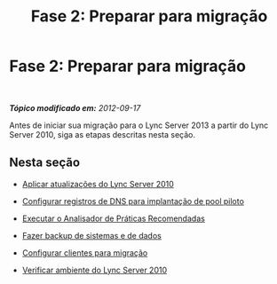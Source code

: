 ﻿---
title: 'Fase 2: Preparar para migração'
TOCTitle: 'Fase 2: Preparar para migração'
ms:assetid: fa6fef59-9d3a-4bda-acda-960734e4cb1a
ms:mtpsurl: https://technet.microsoft.com/pt-br/library/JJ205405(v=OCS.15)
ms:contentKeyID: 49308675
ms.date: 05/19/2016
mtps_version: v=OCS.15
ms.translationtype: HT
---

# Fase 2: Preparar para migração

 

_**Tópico modificado em:** 2012-09-17_

Antes de iniciar sua migração para o Lync Server 2013 a partir do Lync Server 2010, siga as etapas descritas nesta seção.

## Nesta seção

  - [Aplicar atualizações do Lync Server 2010](apply-lync-server-2010-updates.md)

  - [Configurar registros de DNS para implantação de pool piloto](configure-dns-records-for-pilot-pool-deployment.md)

  - [Executar o Analisador de Práticas Recomendadas](run-best-practices-analyzer.md)

  - [Fazer backup de sistemas e de dados](back-up-systems-and-data.md)

  - [Configurar clientes para migração](configure-clients-for-migration.md)

  - [Verificar ambiente do Lync Server 2010](verify-lync-server-2010-environment.md)

